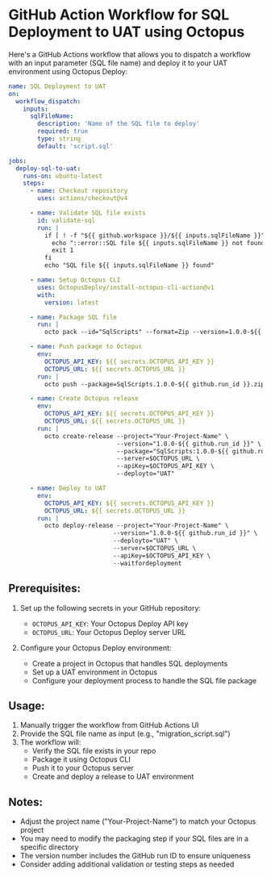 # GitHub Action Workflow for SQL Deployment to UAT using Octopus

Here's a GitHub Actions workflow that allows you to dispatch a workflow with an input parameter (SQL file name) and deploy it to your UAT environment using Octopus Deploy:

```yaml
name: SQL Deployment to UAT
on:
  workflow_dispatch:
    inputs:
      sqlFileName:
        description: 'Name of the SQL file to deploy'
        required: true
        type: string
        default: 'script.sql'

jobs:
  deploy-sql-to-uat:
    runs-on: ubuntu-latest
    steps:
      - name: Checkout repository
        uses: actions/checkout@v4

      - name: Validate SQL file exists
        id: validate-sql
        run: |
          if [ ! -f "${{ github.workspace }}/${{ inputs.sqlFileName }}" ]; then
            echo "::error::SQL file ${{ inputs.sqlFileName }} not found!"
            exit 1
          fi
          echo "SQL file ${{ inputs.sqlFileName }} found"

      - name: Setup Octopus CLI
        uses: OctopusDeploy/install-octopus-cli-action@v1
        with:
          version: latest

      - name: Package SQL file
        run: |
          octo pack --id="SqlScripts" --format=Zip --version=1.0.0-${{ github.run_id }} --basePath=${{ github.workspace }} --include=${{ inputs.sqlFileName }}

      - name: Push package to Octopus
        env:
          OCTOPUS_API_KEY: ${{ secrets.OCTOPUS_API_KEY }}
          OCTOPUS_URL: ${{ secrets.OCTOPUS_URL }}
        run: |
          octo push --package=SqlScripts.1.0.0-${{ github.run_id }}.zip --server=$OCTOPUS_URL --apiKey=$OCTOPUS_KEY

      - name: Create Octopus release
        env:
          OCTOPUS_API_KEY: ${{ secrets.OCTOPUS_API_KEY }}
          OCTOPUS_URL: ${{ secrets.OCTOPUS_URL }}
        run: |
          octo create-release --project="Your-Project-Name" \
                              --version="1.0.0-${{ github.run_id }}" \
                              --package="SqlScripts:1.0.0-${{ github.run_id }}" \
                              --server=$OCTOPUS_URL \
                              --apiKey=$OCTOPUS_API_KEY \
                              --deployto="UAT"

      - name: Deploy to UAT
        env:
          OCTOPUS_API_KEY: ${{ secrets.OCTOPUS_API_KEY }}
          OCTOPUS_URL: ${{ secrets.OCTOPUS_URL }}
        run: |
          octo deploy-release --project="Your-Project-Name" \
                             --version="1.0.0-${{ github.run_id }}" \
                             --deployto="UAT" \
                             --server=$OCTOPUS_URL \
                             --apiKey=$OCTOPUS_API_KEY \
                             --waitfordeployment
```

## Prerequisites:

1. Set up the following secrets in your GitHub repository:
   - `OCTOPUS_API_KEY`: Your Octopus Deploy API key
   - `OCTOPUS_URL`: Your Octopus Deploy server URL

2. Configure your Octopus Deploy environment:
   - Create a project in Octopus that handles SQL deployments
   - Set up a UAT environment in Octopus
   - Configure your deployment process to handle the SQL file package

## Usage:

1. Manually trigger the workflow from GitHub Actions UI
2. Provide the SQL file name as input (e.g., "migration_script.sql")
3. The workflow will:
   - Verify the SQL file exists in your repo
   - Package it using Octopus CLI
   - Push it to your Octopus server
   - Create and deploy a release to UAT environment

## Notes:

- Adjust the project name ("Your-Project-Name") to match your Octopus project
- You may need to modify the packaging step if your SQL files are in a specific directory
- The version number includes the GitHub run ID to ensure uniqueness
- Consider adding additional validation or testing steps as needed
